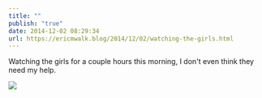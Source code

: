 ```yaml
---
title: ""
publish: "true"
date: 2014-12-02 08:29:34
url: https://ericmwalk.blog/2014/12/02/watching-the-girls.html
---
```


Watching the girls for a couple hours this morning, I don't even think they need my help.

![](https://ericmwalk.blog/uploads/2022/0c95b8df07.jpg)